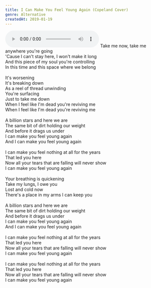 ```yaml
---
title: I Can Make You Feel Young Again (Copeland Cover)
genre: Alternative
createdAt: 2019-01-19
---
```

<audio controls class="mb-6">
  <source src="/songs/i-can-make-you-feel-young-again.mp3" type="audio/mpeg">
</audio>
Take me now, take me anywhere you're going<br>
'Cause I can't stay here, I won't make it long<br>
And this piece of my soul you're controlling<br>
In this time and this space where we belong<br>
<br>
It's worsening<br>
It's breaking down<br>
As a reel of thread unwinding<br>
You're surfacing<br>
Just to take me down<br>
When I feel like I'm dead you're reviving me<br>
When I feel like I'm dead you're reviving me<br>
<br>
A billion stars and here we are<br>
The same bit of dirt holding our weight<br>
And before it drags us under<br>
I can make you feel young again<br>
And I can make you feel young again<br>
<br>
I can make you feel nothing at all for the years<br>
That led you here<br>
Now all your tears that are falling will never show<br>
I can make you feel young again<br>
<br>
Your breathing is quickening<br>
Take my lungs, I owe you<br>
Lost and cold now<br>
There's a place in my arms I can keep you<br>
<br>
A billion stars and here we are<br>
The same bit of dirt holding our weight<br>
And before it drags us under<br>
I can make you feel young again<br>
And I can make you feel young again<br>
<br>
I can make you feel nothing at all for the years<br>
That led you here<br>
Now all your tears that are falling will never show<br>
I can make you feel young again<br>
<br>
I can make you feel nothing at all for the years<br>
That led you here<br>
Now all your tears that are falling will never show<br>
I can make you feel young again
